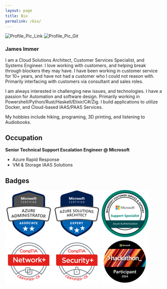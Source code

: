 ```yaml
---
layout: page
title: Bio
permalink: /bio/
---
```


<img src="https://media.licdn.com/dms/image/C5603AQGGu6sINJI4WA/profile-displayphoto-shrink_800_800/0/1639789532290?e=1728518400&v=beta&t=Wg0Z2PxK1-I7OvfwEHjvbN0t6iUEPe662jqPTTPK1aY" alt="Profile_Pic_Link" width="200" height="200"/>
<img src="https://avatars.githubusercontent.com/u/77898354?v=4" alt="Profile_Pic_Git" width="200" height="200"/>

### **James Immer**
I am a Cloud Solutions Architect, Customer Services Specialist, and Systems Engineer. I love working with customers, and helping break through blockers they may have. I have been working in customer service for 10+ years, and have not had a customer who I could not reason with. Primarily interfacing with customers via consultant and sales roles.

I am always interested in challenging new issues, and technologies. I have a passion for Automation and software design. Primarily working in Powershell/Python/Rust/Haskell/Elixir/C#/Zig. I build applications to utilize Docker, and Cloud-based IAAS/PAAS Services. 

My hobbies include hiking, programing, 3D printing, and listening to Audiobooks.

## Occupation
**Senior Technical Support Escalation Engineer @ Microsoft**
- Azure Rapid Response
- VM & Storage IAAS Solutions

## Badges

<img src="\assets\badges\azure-administrator.png" alt="Az104" width="150" height="150"/>
<img src="\assets\badges\azure-solutions-architect.png" alt="Az305" width="150" height="150"/>
<img src="\assets\badges\CSS_Azure_Authentication.png" alt="CSS_Auth" width="150" height="150"/>
<img src="\assets\badges\CompTIA_Network.png" alt="Network+" width="150" height="150"/>
<img src="\assets\badges\CompTIA_Security.png" alt="Security+" width="150" height="150"/>
<img src="\assets\badges\hackathon_2024.png" alt="Hackathon" width="150" height="150"/>
